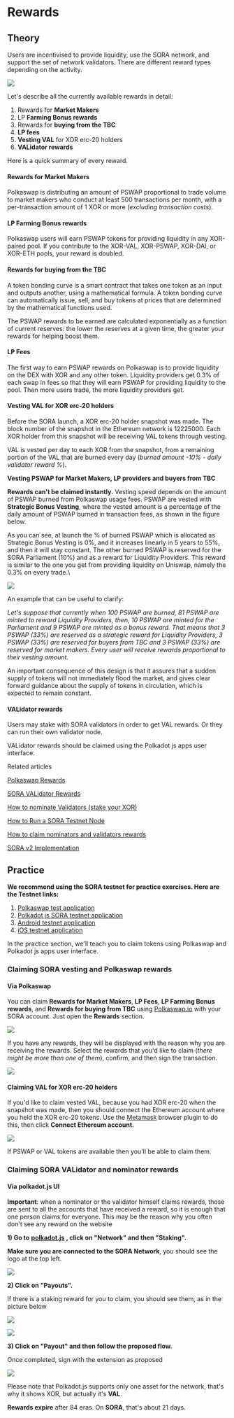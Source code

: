 # Rewards

## Theory

Users are incentivised to provide liquidity, use the SORA network, and support the set of network validators. There are different reward types depending on the activity.

![](<../.gitbook/assets/Untitled (18).png>)

Let's describe all the currently available rewards in detail:

1. Rewards for **Market Makers**
2. LP **Farming Bonus rewards**
3. Rewards for **buying from the TBC**
4. **LP fees**
5. **Vesting VAL** for XOR erc-20 holders
6. **VALidator rewards**

Here is a quick summary of every reward.

#### Rewards for Market Makers

Polkaswap is distributing an amount of PSWAP proportional to trade volume to market makers who conduct at least 500 transactions per month, with a per-transaction amount of 1 XOR or more (_excluding transaction costs_).

#### LP Farming Bonus rewards

Polkaswap users will earn PSWAP tokens for providing liquidity in any XOR-paired pool. If you contribute to the XOR-VAL, XOR-PSWAP, XOR-DAI, or XOR-ETH pools, your reward is doubled.

#### Rewards for buying from the TBC

A token bonding curve is a smart contract that takes one token as an input and outputs another, using a mathematical formula. A token bonding curve can automatically issue, sell, and buy tokens at prices that are determined by the mathematical functions used.

The PSWAP rewards to be earned are calculated exponentially as a function of current reserves: the lower the reserves at a given time, the greater your rewards for helping boost them.

#### LP Fees

The first way to earn PSWAP rewards on Polkaswap is to provide liquidity on the DEX with XOR and any other token. Liquidity providers get 0.3% of each swap in fees so that they will earn PSWAP for providing liquidity to the pool. Then more users trade, the more liquidity providers get.

#### Vesting VAL for XOR erc-20 holders

Before the SORA launch, a XOR erc-20 holder snapshot was made. The block number of the snapshot in the Ethereum network is 12225000. Each XOR holder from this snapshot will be receiving VAL tokens through vesting.

VAL is vested per day to each XOR from the snapshot, from a remaining portion of the VAL that are burned every day (_burned amount -10% - daily validator reward %_).&#x20;

**Vesting PSWAP for Market Makers, LP providers and buyers from TBC**

**Rewards can't be claimed instantly.** Vesting speed depends on the amount of PSWAP burned from Polkaswap usage fees. PSWAP are vested with **Strategic Bonus Vesting**, where the vested amount is a percentage of the daily amount of PSWAP burned in transaction fees, as shown in the figure below.

As you can see, at launch the % of burned PSWAP which is allocated as Strategic Bonus Vesting is 0%, and it increases linearly in 5 years to 55%, and then it will stay constant. The other burned PSWAP is reserved for the SORA Parliament (10%) and as a reward for Liquidity Providers. This reward is similar to the one you get from providing liquidity on Uniswap, namely the 0.3% on every trade.\


![](<../.gitbook/assets/image (2).png>)

An example that can be useful to clarify:

_Let's suppose that currently when 100 PSWAP are burned, 81 PSWAP are minted to reward Liquidity Providers, then, 10 PSWAP are minted for the Parliament and 9 PSWAP are minted as a bonus reward. That means that 3 PSWAP (33%) are reserved as a strategic reward for Liquidity Providers, 3 PSWAP (33%) are reserved for buyers from TBC and 3 PSWAP (33%) are reserved for market makers. Every user will receive rewards proportional to their vesting amount._

An important consequence of this design is that it assures that a sudden supply of tokens will not immediately flood the market, and gives clear forward guidance about the supply of tokens in circulation, which is expected to remain constant.

#### VALidator rewards

Users may stake with SORA validators in order to get VAL rewards. Or they can run their own validator node.

VALidator rewards should be claimed using the Polkadot js apps user interface.

Related articles

[Polkaswap Rewards](https://medium.com/polkaswap/pswap-rules-everything-around-me-three-pathways-to-polkaswap-rewards-63842caf88c0)

[SORA VALidator Rewards](https://medium.com/sora-xor/sora-validator-rewards-419320e22df8?source=search\_popover-------------------------------------)

[How to nominate Validators (stake your XOR)](https://wiki.sora.org/guides/how-to-nominate-validators-stake-your-xor)

[How to Run a SORA Testnet Node](https://medium.com/sora-xor/how-to-run-a-sora-testnet-node-a4d42a9de1af)

[How to claim nominators and validators rewards](https://wiki.sora.org/guides/how-to-claim-staking-rewards)

[SORA v2 Implementation](https://medium.com/sora-xor/sora-v2-implementation-1febd3260b87)

## Practice

**We recommend using the SORA testnet for practice exercises. Here are the Testnet links:**

1. [Polkaswap test application](https://test.polkaswap.io/)
2. [Polkadot js SORA testnet application](https://polkadot.js.org/apps/?rpc=wss%3A%2F%2Fws.stage.sora2.soramitsu.co.jp#/explorer)
3. [Android testnet application](https://play.google.com/store/apps/details?id=jp.co.soramitsu.sora.communitytesting\&hl=en\&gl=US)
4. [iOS testnet application](https://testflight.apple.com/join/670hF438)

In the practice section, we'll teach you to claim tokens using Polkaswap and Polkadot js apps user interface.

### Claiming SORA vesting and Polkaswap rewards

#### Via Polkaswap

You can claim **Rewards for Market Makers**, **LP Fees**, **LP Farming Bonus rewards**, and **Rewards for buying from TBC** using [Polkaswap.io](http://polkaswap.io) with your SORA account. Just open the **Rewards** section.

![](<../.gitbook/assets/Untitled (7).png>)

If you have any rewards, they will be displayed with the reason why you are receiving the rewards. Select the rewards that you'd like to claim (_there might be more than one of them_), confirm, and then sign the transaction.

![](<../.gitbook/assets/Untitled (1) (2).png>)

#### Claiming VAL for XOR erc-20 holders

If you'd like to claim vested VAL, because you had XOR erc-20 when the snapshot was made, then you should connect the Ethereum account where you held the XOR erc-20 tokens. Use the [Metamask](https://metamask.io/download.html) browser plugin to do this, then click **Connect Ethereum account.**

![](<../.gitbook/assets/Untitled (2).png>)

If PSWAP or VAL tokens are available then you'll be able to claim them.

### Claiming SORA VALidator and nominator rewards

#### Via polkadot.js UI

**Important**: when a nominator or the validator himself claims rewards, those are sent to all the accounts that have received a reward, so it is enough that one person claims for everyone. This may be the reason why you often don't see any reward on the website

**1) Go to** [**polkadot.js**](https://polkadot.js.org/apps/?rpc=wss%3A%2F%2Fws.sora2.soramitsu.co.jp#/staking) **, click on "Network" and then "Staking".**&#x20;

**Make sure you are connected to the SORA Network**, you should see the logo at the top left.

![](<../.gitbook/assets/Screenshot 2021-04-29 at 13.09.35.png>)

**2) Click on "Payouts".**

If there is a staking reward for you to claim, you should see them, as in the picture below

![](<../.gitbook/assets/Screenshot 2021-04-29 at 13.21.28.png>)

![](<../.gitbook/assets/3 (2).jpg>)

**3) Click on "Payout" and then follow the proposed flow.**

Once completed, sign with the extension as proposed

![](../.gitbook/assets/4.jpg)

Please note that Polkadot.js supports only one asset for the network, that's why it shows XOR, but actually it's **VAL**.

**Rewards expire** after 84 eras. On **SORA**, that's about 21 days.
